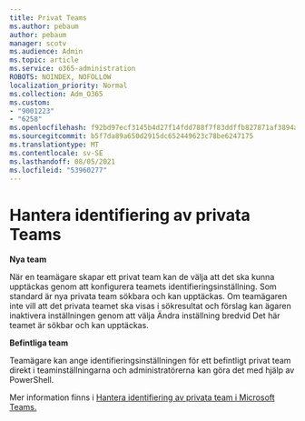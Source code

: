 ```yaml
---
title: Privat Teams
ms.author: pebaum
author: pebaum
manager: scotv
ms.audience: Admin
ms.topic: article
ms.service: o365-administration
ROBOTS: NOINDEX, NOFOLLOW
localization_priority: Normal
ms.collection: Adm_O365
ms.custom:
- "9001223"
- "6258"
ms.openlocfilehash: f92bd97ecf3145b4d27f14fdd788f7f83ddffb827871af3894aec78ba30f6a48
ms.sourcegitcommit: b5f7da89a650d2915dc652449623c78be6247175
ms.translationtype: MT
ms.contentlocale: sv-SE
ms.lasthandoff: 08/05/2021
ms.locfileid: "53960277"
---
```

# <a name="managing-discovery-of-private-teams"></a>Hantera identifiering av privata Teams

**Nya team**

När en teamägare skapar ett privat team kan de välja att det ska kunna upptäckas genom att konfigurera teamets identifieringsinställning. Som standard är nya privata team sökbara och kan upptäckas. Om teamägaren inte vill att det privata teamet ska visas i sökresultat och förslag kan ägaren inaktivera inställningen genom att välja Ändra inställning bredvid Det här teamet är sökbar och kan upptäckas.  

**Befintliga team**

Teamägare kan ange identifieringsinställningen för ett befintligt privat team direkt i teaminställningarna och administratörerna kan göra det med hjälp av PowerShell.  

Mer information finns i [Hantera identifiering av privata team i Microsoft Teams.](https://docs.microsoft.com/microsoftteams/manage-discovery-of-private-teams)
